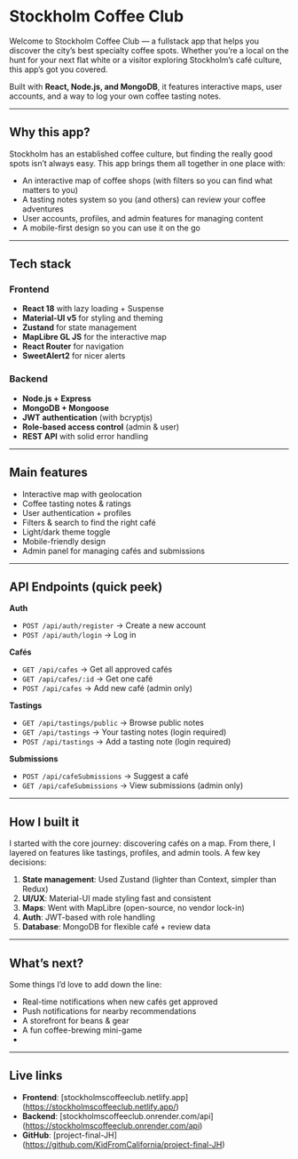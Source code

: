 # Stockholm Coffee Club

Welcome to Stockholm Coffee Club — a fullstack app that helps you discover the city’s best specialty coffee spots. Whether you’re a local on the hunt for your next flat white or a visitor exploring Stockholm’s café culture, this app’s got you covered.

Built with **React, Node.js, and MongoDB**, it features interactive maps, user accounts, and a way to log your own coffee tasting notes.

---

## Why this app?

Stockholm has an established coffee culture, but finding the really good spots isn’t always easy. This app brings them all together in one place with:

- An interactive map of coffee shops (with filters so you can find what matters to you)
- A tasting notes system so you (and others) can review your coffee adventures
- User accounts, profiles, and admin features for managing content
- A mobile-first design so you can use it on the go

---

## Tech stack

### Frontend

- **React 18** with lazy loading + Suspense
- **Material-UI v5** for styling and theming
- **Zustand** for state management
- **MapLibre GL JS** for the interactive map
- **React Router** for navigation
- **SweetAlert2** for nicer alerts

### Backend

- **Node.js + Express**
- **MongoDB + Mongoose**
- **JWT authentication** (with bcryptjs)
- **Role-based access control** (admin & user)
- **REST API** with solid error handling

---

## Main features

- Interactive map with geolocation
- Coffee tasting notes & ratings
- User authentication + profiles
- Filters & search to find the right café
- Light/dark theme toggle
- Mobile-friendly design
- Admin panel for managing cafés and submissions

---

## API Endpoints (quick peek)

**Auth**

- `POST /api/auth/register` → Create a new account
- `POST /api/auth/login` → Log in

**Cafés**

- `GET /api/cafes` → Get all approved cafés
- `GET /api/cafes/:id` → Get one café
- `POST /api/cafes` → Add new café (admin only)

**Tastings**

- `GET /api/tastings/public` → Browse public notes
- `GET /api/tastings` → Your tasting notes (login required)
- `POST /api/tastings` → Add a tasting note (login required)

**Submissions**

- `POST /api/cafeSubmissions` → Suggest a café
- `GET /api/cafeSubmissions` → View submissions (admin only)

---

## How I built it

I started with the core journey: discovering cafés on a map. From there, I layered on features like tastings, profiles, and admin tools. A few key decisions:

1. **State management**: Used Zustand (lighter than Context, simpler than Redux)
2. **UI/UX**: Material-UI made styling fast and consistent
3. **Maps**: Went with MapLibre (open-source, no vendor lock-in)
4. **Auth**: JWT-based with role handling
5. **Database**: MongoDB for flexible café + review data

---

## What’s next?

Some things I’d love to add down the line:

- Real-time notifications when new cafés get approved
- Push notifications for nearby recommendations
- A storefront for beans & gear
- A fun coffee-brewing mini-game
-

---

## Live links

- **Frontend**: [stockholmscoffeeclub.netlify.app]
  (https://stockholmscoffeeclub.netlify.app/)
- **Backend**: [stockholmscoffeeclub.onrender.com/api]
  (https://stockholmscoffeeclub.onrender.com/api)
- **GitHub**: [project-final-JH]
  (https://github.com/KidFromCalifornia/project-final-JH)
